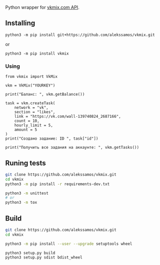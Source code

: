 Python wrapper for [vkmix.com API](https://vkmix.com/settings/api). 
## Installing
`python3 -m pip install git+https://github.com/alekssamos/vkmix.git`

or

`python3 -m pip install vkmix`
### Using
```python3
from vkmix import VkMix

vkm = VkMix("YOURKEY")

print("Баланс: ", vkm.getBalance())

task = vkm.createTask(
	network = "vk",
	section = "likes",
	link = "https://vk.com/wall-139740824_2687166",
	count = 10,
	hourly_limit = 5,
	amount = 5
)
print("Создано задание: ID ", task["id"])

print("Получить все задания на аккаунте: ", vkm.getTasks())
```
## Runing tests
```bash
git clone https://github.com/alekssamos/vkmix.git
cd vkmix
python3 -m pip install -r requirements-dev.txt

python3 -m unittest
# or
python3 -m tox
```
## Build
```bash
git clone https://github.com/alekssamos/vkmix.git
cd vkmix

python3 -m pip install --user --upgrade setuptools wheel

python3 setup.py build
python3 setup.py sdist bdist_wheel
```
